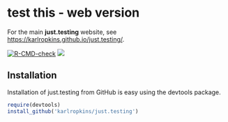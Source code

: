 
<!-- Edit the README.Rmd only!!! The README.md is generated automatically from README.Rmd. -->

# test this - web version

For the main **just.testing** website, see
<https://karlropkins.github.io/just.testing/>.

[![R-CMD-check](https://github.com/davidcarslaw/openair/workflows/R-CMD-check/badge.svg)](https://github.com/davidcarslaw/openair/actions)
![](http://cranlogs.r-pkg.org/badges/grand-total/openair)

## Installation

Installation of just.testing from GitHub is easy using the devtools
package.

``` r
require(devtools)
install_github('karlropkins/just.testing')
```
